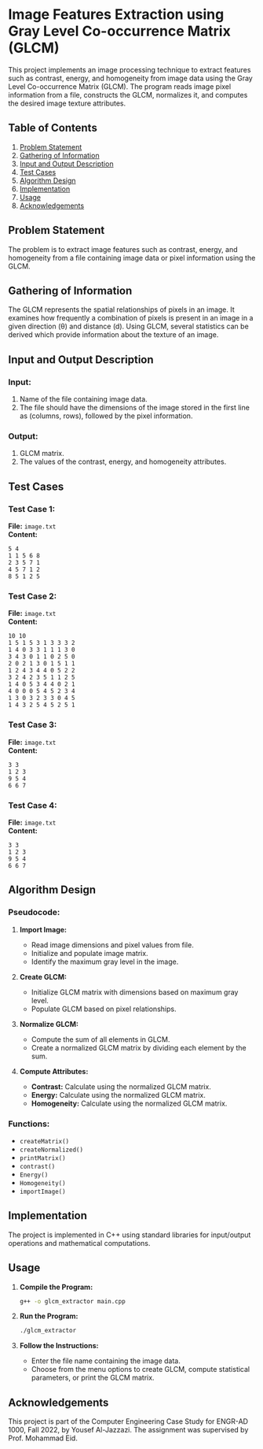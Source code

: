 # Image Features Extraction using Gray Level Co-occurrence Matrix (GLCM)

This project implements an image processing technique to extract features such as contrast, energy, and homogeneity from image data using the Gray Level Co-occurrence Matrix (GLCM). The program reads image pixel information from a file, constructs the GLCM, normalizes it, and computes the desired image texture attributes.

## Table of Contents

1. [Problem Statement](##problem-statement)
2. [Gathering of Information](#gathering-of-information)
3. [Input and Output Description](#input-and-output-description)
4. [Test Cases](#test-cases)
5. [Algorithm Design](#algorithm-design)
6. [Implementation](#implementation)
7. [Usage](#usage)
8. [Acknowledgements](#acknowledgements)

## Problem Statement

The problem is to extract image features such as contrast, energy, and homogeneity from a file containing image data or pixel information using the GLCM.

## Gathering of Information

The GLCM represents the spatial relationships of pixels in an image. It examines how frequently a combination of pixels is present in an image in a given direction (θ) and distance (d). Using GLCM, several statistics can be derived which provide information about the texture of an image.

## Input and Output Description

### Input:
1. Name of the file containing image data.
2. The file should have the dimensions of the image stored in the first line as (columns, rows), followed by the pixel information.

### Output:
1. GLCM matrix.
2. The values of the contrast, energy, and homogeneity attributes.

## Test Cases

### Test Case 1:
**File:** `image.txt`  
**Content:**
```
5 4
1 1 5 6 8
2 3 5 7 1
4 5 7 1 2
8 5 1 2 5
```

### Test Case 2:
**File:** `image.txt`  
**Content:**
```
10 10
1 5 1 5 3 1 3 3 3 2
1 4 0 3 3 1 1 1 3 0
3 4 3 0 1 1 0 2 5 0
2 0 2 1 3 0 1 5 1 1
1 2 4 3 4 4 0 5 2 2
3 2 4 2 3 5 1 1 2 5
1 4 0 5 3 4 4 0 2 1
4 0 0 0 5 4 5 2 3 4
1 3 0 3 2 3 3 0 4 5
1 4 3 2 5 4 5 2 5 1
```

### Test Case 3:
**File:** `image.txt`  
**Content:**
```
3 3
1 2 3
9 5 4
6 6 7
```

### Test Case 4:
**File:** `image.txt`  
**Content:**
```
3 3
1 2 3
9 5 4
6 6 7
```

## Algorithm Design

### Pseudocode:
1. **Import Image:**
    - Read image dimensions and pixel values from file.
    - Initialize and populate image matrix.
    - Identify the maximum gray level in the image.

2. **Create GLCM:**
    - Initialize GLCM matrix with dimensions based on maximum gray level.
    - Populate GLCM based on pixel relationships.

3. **Normalize GLCM:**
    - Compute the sum of all elements in GLCM.
    - Create a normalized GLCM matrix by dividing each element by the sum.

4. **Compute Attributes:**
    - **Contrast:** Calculate using the normalized GLCM matrix.
    - **Energy:** Calculate using the normalized GLCM matrix.
    - **Homogeneity:** Calculate using the normalized GLCM matrix.

### Functions:
- `createMatrix()`
- `createNormalized()`
- `printMatrix()`
- `contrast()`
- `Energy()`
- `Homogeneity()`
- `importImage()`

## Implementation

The project is implemented in C++ using standard libraries for input/output operations and mathematical computations.

## Usage

1. **Compile the Program:**
    ```sh
    g++ -o glcm_extractor main.cpp
    ```

2. **Run the Program:**
    ```sh
    ./glcm_extractor
    ```

3. **Follow the Instructions:**
    - Enter the file name containing the image data.
    - Choose from the menu options to create GLCM, compute statistical parameters, or print the GLCM matrix.

## Acknowledgements

This project is part of the Computer Engineering Case Study for ENGR-AD 1000, Fall 2022, by Yousef Al-Jazzazi. The assignment was supervised by Prof. Mohammad Eid.
